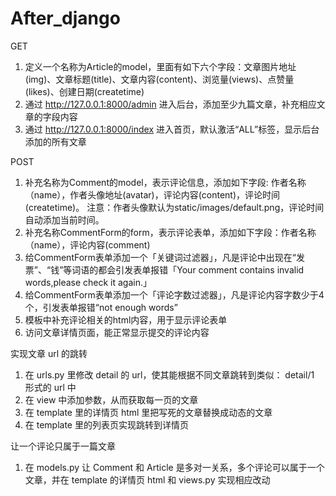 # After_django

GET
1. 定义一个名称为Article的model，里面有如下六个字段：文章图片地址(img)、文章标题(title)、文章内容(content)、浏览量(views)、点赞量(likes)、创建日期(createtime)
2. 通过 http://127.0.0.1:8000/admin 进入后台，添加至少九篇文章，补充相应文章的字段内容
3. 通过 http://127.0.0.1:8000/index 进入首页，默认激活“ALL”标签，显示后台添加的所有文章

POST
1. 补充名称为Comment的model，表示评论信息，添加如下字段: 作者名称（name），作者头像地址(avatar)，评论内容(content)，评论时间(createtime)。 注意：作者头像默认为static/images/default.png，评论时间自动添加当前时间。
2. 补充名称CommentForm的form，表示评论表单，添加如下字段：作者名称（name），评论内容(comment)
3. 给CommentForm表单添加一个「关键词过滤器」，凡是评论中出现在“发票”、“钱”等词语的都会引发表单报错「Your comment contains invalid words,please check it again.」
4. 给CommentForm表单添加一个「评论字数过滤器」，凡是评论内容字数少于4个，引发表单报错“not enough words”
5. 模板中补充评论相关的html内容，用于显示评论表单
6. 访问文章详情页面，能正常显示提交的评论内容

实现文章 url 的跳转
1.	在 urls.py 里修改 detail 的 url，使其能根据不同文章跳转到类似： detail/1 形式的 url 中
2.	在 view 中添加参数，从而获取每一页的文章
3.	在 template 里的详情页 html 里把写死的文章替换成动态的文章
4.	在 template 里的列表页实现跳转到详情页

让一个评论只属于一篇文章
1.	在 models.py 让 Comment 和 Article 是多对一关系，多个评论可以属于一个文章，并在 template 的详情页 html 和 views.py 实现相应改动


